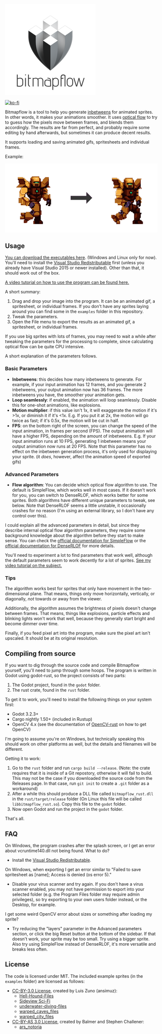
![Bitmapflow](logo/Logo_small.png)

[![ko-fi](https://www.ko-fi.com/img/githubbutton_sm.svg)](https://ko-fi.com/bauxite)

Bitmapflow is a tool to help you generate [inbetweens](https://en.wikipedia.org/wiki/Inbetweening) for animated sprites. In other words, it makes your animations smoother. It uses [optical flow](https://en.wikipedia.org/wiki/Optical_flow) to try to guess how the pixels move between frames, and blends them accordingly. The results are far from perfect, and probably require some editing by hand afterwards, but sometimes it can produce decent results.

It supports loading and saving animated gifs, spritesheets and individual frames.

Example:

![Example](examples/example.gif)

## Usage

[You can download the executables here](https://github.com/Bauxitedev/bitmapflow/releases). (Windows and Linux only for now). You'll need to install the [Visual Studio Redistributable](https://aka.ms/vs/16/release/vc_redist.x64.exe) first (unless you already have Visual Studio 2015 or newer installed). Other than that, it should work out of the box.

[A video tutorial on how to use the program can be found here.](https://youtu.be/rC359dDAMiI)

A short summary:

1. Drag and drop your image into the program. It can be an animated gif, a spritesheet, or individual frames. If you don't have any sprites laying around you can find some in the `examples` folder in this repository.
2. Tweak the parameters.
3. Open the File menu to export the results as an animated gif, a spritesheet, or individual frames.

If you use big sprites with lots of frames, you may need to wait a while after tweaking the parameters for the processing to complete, since calculating optical flow can be quite CPU intensive.

A short explanation of the parameters follows.

### Basic Parameters

- **Inbetweens**: this decides how many inbetweens to generate. For example, if your input animation has 12 frames, and you generate 2 inbetweens, your output animation now has 36 frames. The more inbetweens you have, the smoother your animation gets.
- **Loop seamlessly**: if enabled, the animation will loop seamlessly. Disable this for one-shot animations, like explosions.
- **Motion multiplier**: if this value isn't 1x, it will exaggerate the motion if it's >1x, or diminish it if it's <1x. E.g. If you put it at 2x, the motion will go twice as fast; if it's 0.5x, the motion will be cut in half.
- **FPS**: on the bottom right of the screen, you can change the speed of the input animation, in frames per second (FPS). The output animation will have a higher FPS, depending on the amount of inbetweens. E.g. If your input animation runs at 10 FPS, generating 1 inbetween means your output animation now runs at 20 FPS. Note that this parameter has no effect on the inbetween generation process, it's only used for displaying your sprite. (it *does*, however, affect the animation speed of exported gifs)

### Advanced Parameters

- **Flow algorithm**:  You can decide which optical flow algorithm to use. The default is SimpleFlow, which works well in most cases. If it doesn't work for you, you can switch to DenseRLOF, which works better for some sprites. Both algorithms have different unique parameters to tweak, see below. Note that DenseRLOF seems a little unstable, it occasionally crashes for no reason (I'm using an external library, so I don't have any control over this).

I could explain all the advanced parameters in detail, but since they describe internal optical flow algorithm parameters, they require some background knowledge about the algorithm before they start to make sense. You can check the [official documentation for SimpleFlow](https://docs.opencv.org/master/d2/d84/group__optflow.html#gaf23c367519903ed2384e9532e43c7032) or the [official documentation for DenseRLOF](https://docs.opencv.org/master/d2/d84/group__optflow.html#ga0fc536362c239654322d9015f6efcecd) for more details.

You'll need to experiment a lot to find parameters that work well, although the default parameters seem to work decently for a lot of sprites. [See my video tutorial on the subject.](https://youtu.be/rC359dDAMiI)

### Tips

The algorithm works best for sprites that only have movement in the two-dimensional plane. That means, things only move horizontally, vertically, or diagonally, *not* towards or away from the viewer.

Additionally, the algorithm assumes the brightness of pixels doesn't change between frames. That means, things like explosions, particle effects and blinking lights won't work that well, because they generally start bright and become dimmer over time.

Finally, if you feed pixel art into the program, make sure the pixel art isn't upscaled. It should be at its original resolution.

## Compiling from source

If you want to dig through the source code and compile Bitmapflow yourself, you'll need to jump through some hoops. The program is written in Godot using godot-rust, so the project consists of two parts:

1. The Godot project, found in the `godot` folder.
2. The rust crate, found in the `rust` folder.

To get it to work, you'll need to install the following things on your system first:

- Godot 3.2.3+
- Cargo nightly 1.50+ (included in Rustup)
- OpenCV 4.x (see the documentation of [OpenCV-rust](https://github.com/twistedfall/opencv-rust#getting-opencv) on how to get OpenCV)

I'm going to assume you're on Windows, but technically speaking this should work on other platforms as well, but the details and filenames will be different.

Getting it to work:

1. Go to the `rust` folder and run `cargo build --release`. (Note: the crate requires that it is inside of a Git repostory, otherwise it will fail to build. This may not be the case if you downloaded the source code from the Releases page. In that case, run `git init` to create a `.git` folder as a workaround)
2. After a while this should produce a DLL file called `bitmapflow_rust.dll` in the `rust/target/release` folder (On Linux this file will be called `libbitmapflow_rust.so`). Copy this file to the `godot` folder.
3. Now open Godot and run the project in the `godot` folder.

That's all.

## FAQ

On Windows, the program crashes after the splash screen, or I get an error about vcruntime140.dll not being found. What to do?

- Install the [Visual Studio Redistributable](https://aka.ms/vs/16/release/vc_redist.x64.exe).

On Windows, when exporting I get an error similar to "Failed to save spritesheet as [name]; Access is denied (os error 5)."

- Disable your virus scanner and try again. If you don't have a virus scanner enabled, you may not have permission to export into your selected folder (e.g. the Program Files folder may require admin privileges), so try exporting to your own users folder instead, or the Desktop, for example.

I get some weird OpenCV error about sizes or something after loading my sprite?

- Try reducing the "layers" parameter in the Advanced parameters section, or click the big Reset button at the bottom of the sidebar. If that doesn't work, your sprite may be too small. Try using a bigger sprite. Also try using SimpleFlow instead of DenseRLOF, it's more versatile and breaks less often.

## License

The code is licensed under MIT. The included example sprites (in the `examples` folder) are licensed as follows:

- [CC-BY-3.0 License](http://creativecommons.org/licenses/by/3.0/), created by Luis Zuno (ansimuz):
  - [Hell-Hound-Files](https://opengameart.org/content/hell-hound-character)
  - [Sideview Sci-Fi](https://opengameart.org/content/sideview-sci-fi-patreon-collection)
  - [underwater-diving-files](https://opengameart.org/content/underwater-diving-pack)
  - [warped_caves_files](https://opengameart.org/content/warped-caves-pixel-art-pack)
  - [warped_city_files](https://opengameart.org/content/warped-city)
- [CC-BY-AS 3.0 License](http://creativecommons.org/licenses/by-sa/3.0/), created by Balmer and Stephen Challener:
  - [ars_notoria](https://opengameart.org/content/bosses-and-monsters-spritesheets-ars-notoria)
